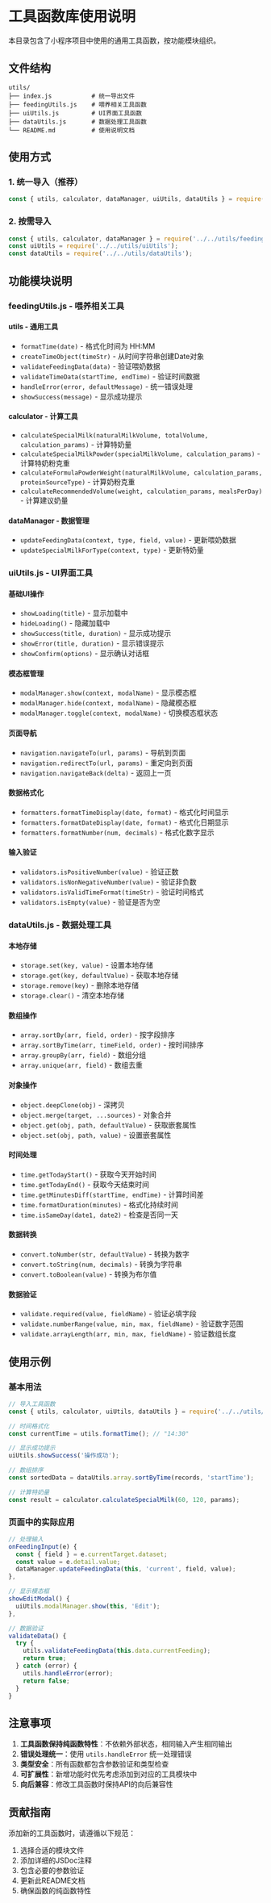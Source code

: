 # 工具函数库使用说明

本目录包含了小程序项目中使用的通用工具函数，按功能模块组织。

## 文件结构

```
utils/
├── index.js           # 统一导出文件
├── feedingUtils.js    # 喂养相关工具函数
├── uiUtils.js         # UI界面工具函数  
├── dataUtils.js       # 数据处理工具函数
└── README.md          # 使用说明文档
```

## 使用方式

### 1. 统一导入（推荐）

```javascript
const { utils, calculator, dataManager, uiUtils, dataUtils } = require('../../utils/index');
```

### 2. 按需导入

```javascript
const { utils, calculator, dataManager } = require('../../utils/feedingUtils');
const uiUtils = require('../../utils/uiUtils');
const dataUtils = require('../../utils/dataUtils');
```

## 功能模块说明

### feedingUtils.js - 喂养相关工具

#### utils - 通用工具
- `formatTime(date)` - 格式化时间为 HH:MM
- `createTimeObject(timeStr)` - 从时间字符串创建Date对象
- `validateFeedingData(data)` - 验证喂奶数据
- `validateTimeData(startTime, endTime)` - 验证时间数据
- `handleError(error, defaultMessage)` - 统一错误处理
- `showSuccess(message)` - 显示成功提示

#### calculator - 计算工具
- `calculateSpecialMilk(naturalMilkVolume, totalVolume, calculation_params)` - 计算特奶量
- `calculateSpecialMilkPowder(specialMilkVolume, calculation_params)` - 计算特奶粉克重
- `calculateFormulaPowderWeight(naturalMilkVolume, calculation_params, proteinSourceType)` - 计算奶粉克重
- `calculateRecommendedVolume(weight, calculation_params, mealsPerDay)` - 计算建议奶量

#### dataManager - 数据管理
- `updateFeedingData(context, type, field, value)` - 更新喂奶数据
- `updateSpecialMilkForType(context, type)` - 更新特奶量

### uiUtils.js - UI界面工具

#### 基础UI操作
- `showLoading(title)` - 显示加载中
- `hideLoading()` - 隐藏加载中
- `showSuccess(title, duration)` - 显示成功提示
- `showError(title, duration)` - 显示错误提示
- `showConfirm(options)` - 显示确认对话框

#### 模态框管理
- `modalManager.show(context, modalName)` - 显示模态框
- `modalManager.hide(context, modalName)` - 隐藏模态框
- `modalManager.toggle(context, modalName)` - 切换模态框状态

#### 页面导航
- `navigation.navigateTo(url, params)` - 导航到页面
- `navigation.redirectTo(url, params)` - 重定向到页面
- `navigation.navigateBack(delta)` - 返回上一页

#### 数据格式化
- `formatters.formatTimeDisplay(date, format)` - 格式化时间显示
- `formatters.formatDateDisplay(date, format)` - 格式化日期显示
- `formatters.formatNumber(num, decimals)` - 格式化数字显示

#### 输入验证
- `validators.isPositiveNumber(value)` - 验证正数
- `validators.isNonNegativeNumber(value)` - 验证非负数
- `validators.isValidTimeFormat(timeStr)` - 验证时间格式
- `validators.isEmpty(value)` - 验证是否为空

### dataUtils.js - 数据处理工具

#### 本地存储
- `storage.set(key, value)` - 设置本地存储
- `storage.get(key, defaultValue)` - 获取本地存储
- `storage.remove(key)` - 删除本地存储
- `storage.clear()` - 清空本地存储

#### 数组操作
- `array.sortBy(arr, field, order)` - 按字段排序
- `array.sortByTime(arr, timeField, order)` - 按时间排序
- `array.groupBy(arr, field)` - 数组分组
- `array.unique(arr, field)` - 数组去重

#### 对象操作
- `object.deepClone(obj)` - 深拷贝
- `object.merge(target, ...sources)` - 对象合并
- `object.get(obj, path, defaultValue)` - 获取嵌套属性
- `object.set(obj, path, value)` - 设置嵌套属性

#### 时间处理
- `time.getTodayStart()` - 获取今天开始时间
- `time.getTodayEnd()` - 获取今天结束时间
- `time.getMinutesDiff(startTime, endTime)` - 计算时间差
- `time.formatDuration(minutes)` - 格式化持续时间
- `time.isSameDay(date1, date2)` - 检查是否同一天

#### 数据转换
- `convert.toNumber(str, defaultValue)` - 转换为数字
- `convert.toString(num, decimals)` - 转换为字符串
- `convert.toBoolean(value)` - 转换为布尔值

#### 数据验证
- `validate.required(value, fieldName)` - 验证必填字段
- `validate.numberRange(value, min, max, fieldName)` - 验证数字范围
- `validate.arrayLength(arr, min, max, fieldName)` - 验证数组长度

## 使用示例

### 基本用法

```javascript
// 导入工具函数
const { utils, calculator, uiUtils, dataUtils } = require('../../utils/index');

// 时间格式化
const currentTime = utils.formatTime(); // "14:30"

// 显示成功提示
uiUtils.showSuccess('操作成功');

// 数组排序
const sortedData = dataUtils.array.sortByTime(records, 'startTime');

// 计算特奶量
const result = calculator.calculateSpecialMilk(60, 120, params);
```

### 页面中的实际应用

```javascript
// 处理输入
onFeedingInput(e) {
  const { field } = e.currentTarget.dataset;
  const value = e.detail.value;
  dataManager.updateFeedingData(this, 'current', field, value);
},

// 显示模态框
showEditModal() {
  uiUtils.modalManager.show(this, 'Edit');
},

// 数据验证
validateData() {
  try {
    utils.validateFeedingData(this.data.currentFeeding);
    return true;
  } catch (error) {
    utils.handleError(error);
    return false;
  }
}
```

## 注意事项

1. **工具函数保持纯函数特性**：不依赖外部状态，相同输入产生相同输出
2. **错误处理统一**：使用 `utils.handleError` 统一处理错误
3. **类型安全**：所有函数都包含参数验证和类型检查
4. **可扩展性**：新增功能时优先考虑添加到对应的工具模块中
5. **向后兼容**：修改工具函数时保持API的向后兼容性

## 贡献指南

添加新的工具函数时，请遵循以下规范：

1. 选择合适的模块文件
2. 添加详细的JSDoc注释
3. 包含必要的参数验证
4. 更新此README文档
5. 确保函数的纯函数特性 